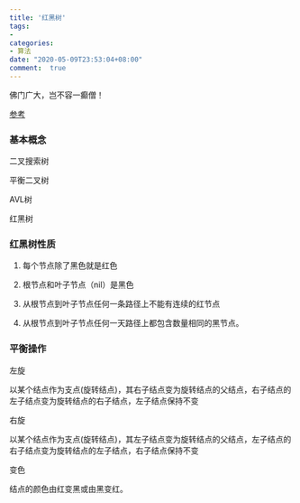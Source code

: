 ```yaml
---
title: '红黑树'
tags: 
-
categories: 
- 算法
date: "2020-05-09T23:53:04+08:00"
comment:  true    
---
```


佛门广大，岂不容一癫僧！

<!--more-->

[参考](https://blog.csdn.net/vjhghjghj/article/details/88779703?utm_medium=distribute.pc_relevant.none-task-blog-BlogCommendFromBaidu-2.nonecase&depth_1-utm_source=distribute.pc_relevant.none-task-blog-BlogCommendFromBaidu-2.nonecase)

### 基本概念

二叉搜索树

平衡二叉树

AVL树

红黑树

### 红黑树性质

1. 每个节点除了黑色就是红色

2. 根节点和叶子节点（nil）是黑色

3. 从根节点到叶子节点任何一条路径上不能有连续的红节点 

4. 从根节点到叶子节点任何一天路径上都包含数量相同的黑节点。

   

### 平衡操作

左旋

以某个结点作为支点(旋转结点)，其右子结点变为旋转结点的父结点，右子结点的左子结点变为旋转结点的右子结点，左子结点保持不变

右旋

以某个结点作为支点(旋转结点)，其左子结点变为旋转结点的父结点，左子结点的右子结点变为旋转结点的左子结点，右子结点保持不变

变色

结点的颜色由红变黑或由黑变红。